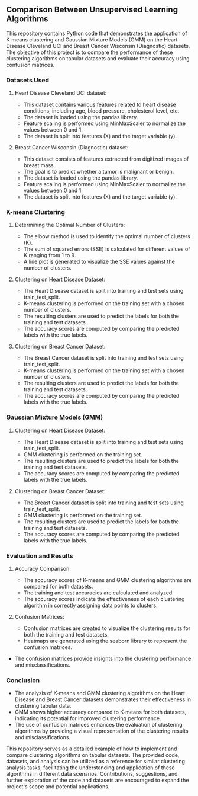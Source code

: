 ## Comparison Between Unsupervised Learning Algorithms

This repository contains Python code that demonstrates the application of K-means clustering and Gaussian Mixture Models (GMM) on the Heart Disease Cleveland UCI and Breast Cancer Wisconsin (Diagnostic) datasets. The objective of this project is to compare the performance of these clustering algorithms on tabular datasets and evaluate their accuracy using confusion matrices.

### Datasets Used
1. Heart Disease Cleveland UCI dataset:
   - This dataset contains various features related to heart disease conditions, including age, blood pressure, cholesterol level, etc.
   - The dataset is loaded using the pandas library.
   - Feature scaling is performed using MinMaxScaler to normalize the values between 0 and 1.
   - The dataset is split into features (X) and the target variable (y).

2. Breast Cancer Wisconsin (Diagnostic) dataset:
   - This dataset consists of features extracted from digitized images of breast mass.
   - The goal is to predict whether a tumor is malignant or benign.
   - The dataset is loaded using the pandas library.
   - Feature scaling is performed using MinMaxScaler to normalize the values between 0 and 1.
   - The dataset is split into features (X) and the target variable (y).

### K-means Clustering
1. Determining the Optimal Number of Clusters:
   - The elbow method is used to identify the optimal number of clusters (K).
   - The sum of squared errors (SSE) is calculated for different values of K ranging from 1 to 9.
   - A line plot is generated to visualize the SSE values against the number of clusters.

2. Clustering on Heart Disease Dataset:
   - The Heart Disease dataset is split into training and test sets using train_test_split.
   - K-means clustering is performed on the training set with a chosen number of clusters.
   - The resulting clusters are used to predict the labels for both the training and test datasets.
   - The accuracy scores are computed by comparing the predicted labels with the true labels.

3. Clustering on Breast Cancer Dataset:
   - The Breast Cancer dataset is split into training and test sets using train_test_split.
   - K-means clustering is performed on the training set with a chosen number of clusters.
   - The resulting clusters are used to predict the labels for both the training and test datasets.
   - The accuracy scores are computed by comparing the predicted labels with the true labels.

### Gaussian Mixture Models (GMM)
1. Clustering on Heart Disease Dataset:
   - The Heart Disease dataset is split into training and test sets using train_test_split.
   - GMM clustering is performed on the training set.
   - The resulting clusters are used to predict the labels for both the training and test datasets.
   - The accuracy scores are computed by comparing the predicted labels with the true labels.

2. Clustering on Breast Cancer Dataset:
   - The Breast Cancer dataset is split into training and test sets using train_test_split.
   - GMM clustering is performed on the training set.
   - The resulting clusters are used to predict the labels for both the training and test datasets.
   - The accuracy scores are computed by comparing the predicted labels with the true labels.

### Evaluation and Results
1. Accuracy Comparison:
   - The accuracy scores of K-means and GMM clustering algorithms are compared for both datasets.
   - The training and test accuracies are calculated and analyzed.
   - The accuracy scores indicate the effectiveness of each clustering algorithm in correctly assigning data points to clusters.

2. Confusion Matrices:
   - Confusion matrices are created to visualize the clustering results for both the training and test datasets.
   - Heatmaps are generated using the seaborn library to represent the confusion matrices.
  

 - The confusion matrices provide insights into the clustering performance and misclassifications.

### Conclusion
- The analysis of K-means and GMM clustering algorithms on the Heart Disease and Breast Cancer datasets demonstrates their effectiveness in clustering tabular data.
- GMM shows higher accuracy compared to K-means for both datasets, indicating its potential for improved clustering performance.
- The use of confusion matrices enhances the evaluation of clustering algorithms by providing a visual representation of the clustering results and misclassifications.

This repository serves as a detailed example of how to implement and compare clustering algorithms on tabular datasets. The provided code, datasets, and analysis can be utilized as a reference for similar clustering analysis tasks, facilitating the understanding and application of these algorithms in different data scenarios. Contributions, suggestions, and further exploration of the code and datasets are encouraged to expand the project's scope and potential applications.
